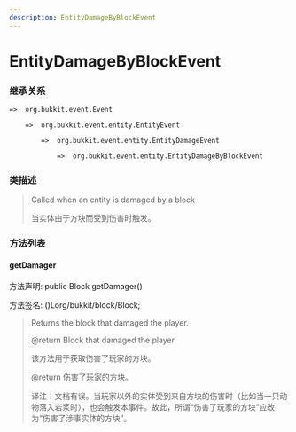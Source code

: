 ```yaml
---
description: EntityDamageByBlockEvent
---
```


# EntityDamageByBlockEvent

### 继承关系

    =>  org.bukkit.event.Event

        =>  org.bukkit.event.entity.EntityEvent

            =>  org.bukkit.event.entity.EntityDamageEvent

                =>  org.bukkit.event.entity.EntityDamageByBlockEvent

### 类描述

> Called when an entity is damaged by a block
> 
> <p>
> 
> 当实体由于方块而受到伤害时触发。

### 方法列表

#### getDamager

方法声明: public Block getDamager()

方法签名: ()Lorg/bukkit/block/Block;

> Returns the block that damaged the player.
> 
> @return Block that damaged the player
> 
> <p>
> 
> 该方法用于获取伤害了玩家的方块。
> 
> @return 伤害了玩家的方块。
> 
> <p>
> 
> 译注：文档有误。当玩家以外的实体受到来自方块的伤害时（比如当一只动物落入岩浆时），也会触发本事件。故此，所谓“伤害了玩家的方块”应改为“伤害了涉事实体的方块”。